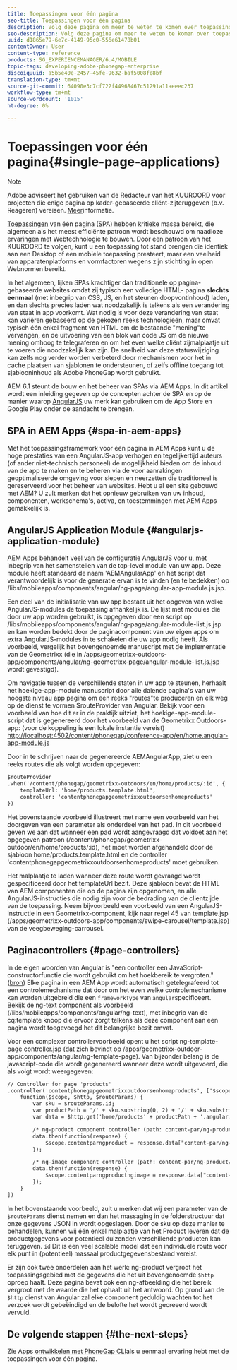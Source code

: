 ```yaml
---
title: Toepassingen voor één pagina
seo-title: Toepassingen voor één pagina
description: Volg deze pagina om meer te weten te komen over toepassingen die uit één pagina bestaan, dat wil zeggen dat u een toepassing kunt maken die dezelfde prestaties levert als een toepassing voor desktops of mobiele apparaten.
seo-description: Volg deze pagina om meer te weten te komen over toepassingen die uit één pagina bestaan, dat wil zeggen dat u een toepassing kunt maken die dezelfde prestaties levert als een toepassing voor desktops of mobiele apparaten.
uuid: d1865e79-6e7c-4149-95c0-556e61478b01
contentOwner: User
content-type: reference
products: SG_EXPERIENCEMANAGER/6.4/MOBILE
topic-tags: developing-adobe-phonegap-enterprise
discoiquuid: a5b5e40e-2457-45fe-9632-baf5008fe8bf
translation-type: tm+mt
source-git-commit: 64090e3c7cf722f44968467c51291a11aeeec237
workflow-type: tm+mt
source-wordcount: '1015'
ht-degree: 0%

---
```



# Toepassingen voor één pagina{#single-page-applications}

>[!NOTE]
>
>Adobe adviseert het gebruiken van de Redacteur van het KUUROORD voor projecten die enige pagina op kader-gebaseerde cliënt-zijteruggeven (b.v. Reageren) vereisen. [Meer](/help/sites-developing/spa-overview.md)informatie.

[Toepassingen](https://en.wikipedia.org/wiki/Single-page_application) van één pagina (SPA) hebben kritieke massa bereikt, die algemeen als het meest efficiënte patroon wordt beschouwd om naadloze ervaringen met Webtechnologie te bouwen. Door een patroon van het KUUROORD te volgen, kunt u een toepassing tot stand brengen die identiek aan een Desktop of een mobiele toepassing presteert, maar een veelheid van apparatenplatforms en vormfactoren wegens zijn stichting in open Webnormen bereikt.

In het algemeen, lijken SPAs krachtiger dan traditionele op pagina-gebaseerde websites omdat zij typisch een volledige HTML- pagina **slechts eenmaal** (met inbegrip van CSS, JS, en het steunen doopvontinhoud) laden, en dan slechts precies laden wat noodzakelijk is telkens als een verandering van staat in app voorkomt. Wat nodig is voor deze verandering van staat kan variëren gebaseerd op de gekozen reeks technologieën, maar omvat typisch één enkel fragment van HTML om de bestaande &quot;mening&quot;te vervangen, en de uitvoering van een blok van code JS om de nieuwe mening omhoog te telegraferen en om het even welke cliënt zijmalplaatje uit te voeren die noodzakelijk kan zijn. De snelheid van deze statuswijziging kan zelfs nog verder worden verbeterd door mechanismen voor het in cache plaatsen van sjablonen te ondersteunen, of zelfs offline toegang tot sjablooninhoud als Adobe PhoneGap wordt gebruikt.

AEM 6.1 steunt de bouw en het beheer van SPAs via AEM Apps. In dit artikel wordt een inleiding gegeven op de concepten achter de SPA en op de manier waarop [AngularJS](https://angularjs.org/) uw merk kan gebruiken om de App Store en Google Play onder de aandacht te brengen.

## SPA in AEM Apps {#spa-in-aem-apps}

Met het toepassingsframework voor één pagina in AEM Apps kunt u de hoge prestaties van een AngularJS-app verhogen en tegelijkertijd auteurs (of ander niet-technisch personeel) de mogelijkheid bieden om de inhoud van de app te maken en te beheren via de voor aanrakingen geoptimaliseerde omgeving voor slepen en neerzetten die traditioneel is gereserveerd voor het beheer van websites. Hebt u al een site gebouwd met AEM? U zult merken dat het opnieuw gebruiken van uw inhoud, componenten, werkschema&#39;s, activa, en toestemmingen met AEM Apps gemakkelijk is.

## AngularJS Application Module {#angularjs-application-module}

AEM Apps behandelt veel van de configuratie AngularJS voor u, met inbegrip van het samenstellen van de top-level module van uw app. Deze module heeft standaard de naam &#39;AEMAngularApp&#39; en het script dat verantwoordelijk is voor de generatie ervan is te vinden (en te bedekken) op /libs/mobileapps/components/angular/ng-page/angular-app-module.js.jsp.

Een deel van de initialisatie van uw app bestaat uit het opgeven van welke AngularJS-modules de toepassing afhankelijk is. De lijst met modules die door uw app worden gebruikt, is opgegeven door een script op /libs/mobileapps/components/angular/ng-page/angular-module-list.js.jsp en kan worden bedekt door de paginacomponent van uw eigen apps om extra AngularJS-modules in te schakelen die uw app nodig heeft. Als voorbeeld, vergelijk het bovengenoemde manuscript met de implementatie van de Geometrixx (die in /apps/geometrixx-outdoors-app/components/angular/ng-geometrixx-page/angular-module-list.js.jsp wordt gevestigd).

Om navigatie tussen de verschillende staten in uw app te steunen, herhaalt het hoekige-app-module manuscript door alle dalende pagina&#39;s van uw hoogste niveau app pagina om een reeks &quot;routes&quot;te produceren en elk weg op de dienst te vormen $routeProvider van Angular. Bekijk voor een voorbeeld van hoe dit er in de praktijk uitziet, het hoekige-app-module-script dat is gegenereerd door het voorbeeld van de Geometrixx Outdoors-app: (voor de koppeling is een lokale instantie vereist) [http://localhost:4502/content/phonegap/conference-app/en/home.angular-app-module.js](http://localhost:4502/content/phonegap/conference-app/en/home.angular-app-module.js)

Door in te schrijven naar de gegenereerde AEMAngularApp, ziet u een reeks routes die als volgt worden opgegeven:

```xml
$routeProvider
.when('/content/phonegap/geometrixx-outdoors/en/home/products/:id', {
    templateUrl: 'home/products.template.html',
    controller: 'contentphonegapgeometrixxoutdoorsenhomeproducts'
})
```

Het bovenstaande voorbeeld illustreert met name een voorbeeld van het doorgeven van een parameter als onderdeel van het pad. In dit voorbeeld geven we aan dat wanneer een pad wordt aangevraagd dat voldoet aan het opgegeven patroon (/content/phonegap/geometrixx-outdoor/en/home/products/:id), het moet worden afgehandeld door de sjabloon home/products.template.html en de controller &#39;contentphonegapgeometrixxoutdoorsenhomeproducts&#39; moet gebruiken.

Het malplaatje te laden wanneer deze route wordt gevraagd wordt gespecificeerd door het templateUrl bezit. Deze sjabloon bevat de HTML van AEM componenten die op de pagina zijn opgenomen, en alle AngularJS-instructies die nodig zijn voor de bedrading van de clientzijde van de toepassing. Neem bijvoorbeeld een voorbeeld van een AngularJS-instructie in een Geometrixx-component, kijk naar regel 45 van template.jsp (/apps/geometrixx-outdoors-app/components/swipe-carousel/template.jsp) van de veegbeweging-carrousel.

## Paginacontrollers {#page-controllers}

In de eigen woorden van Angular is &quot;een controller een JavaScript-constructorfunctie die wordt gebruikt om het hoekbereik te vergroten.&quot; ([bron](https://docs.angularjs.org/guide/controller)) Elke pagina in een AEM App wordt automatisch getelegrafeerd tot een controlemechanisme dat door om het even welke controlemechanisme kan worden uitgebreid die een `frameworkType` van `angular`specificeert. Bekijk de ng-text component als voorbeeld (/libs/mobileapps/components/angular/ng-text), met inbegrip van de cq:template knoop die ervoor zorgt telkens als deze component aan een pagina wordt toegevoegd het dit belangrijke bezit omvat.

Voor een complexer controllervoorbeeld opent u het script ng-template-page controller.jsp (dat zich bevindt op /apps/geometrixx-outdoor-app/components/angular/ng-template-page). Van bijzonder belang is de javascript-code die wordt gegenereerd wanneer deze wordt uitgevoerd, die als volgt wordt weergegeven:

```xml
// Controller for page 'products'
.controller('contentphonegapgeometrixxoutdoorsenhomeproducts', ['$scope', '$http', '$routeParams',
    function($scope, $http, $routeParams) {
        var sku = $routeParams.id;
        var productPath = '/' + sku.substring(0, 2) + '/' + sku.substring(0, 4) + '/' + sku;
        var data = $http.get('home/products' + productPath + '.angular.json' + cacheKiller);

        /* ng-product component controller (path: content-par/ng-product) */
        data.then(function(response) {
            $scope.contentparngproduct = response.data["content-par/ng-product"].items;
        });

        /* ng-image component controller (path: content-par/ng-product/ng-image) */
        data.then(function(response) {
            $scope.contentparngproductngimage = response.data["content-par/ng-product/ng-image"].items;
        });
    }
])
```

In het bovenstaande voorbeeld, zult u merken dat wij een parameter van de `$routeParams` dienst nemen en dan het massaging in de folderstructuur dat onze gegevens JSON in wordt opgeslagen. Door de sku op deze manier te behandelen, kunnen wij één enkel malplaatje van het Product leveren dat de productgegevens voor potentieel duizenden verschillende producten kan teruggeven. `id` Dit is een veel scalable model dat een individuele route voor elk punt in (potentieel) massaal productgegevensbestand vereist.

Er zijn ook twee onderdelen aan het werk: ng-product vergroot het toepassingsgebied met de gegevens die het uit bovengenoemde `$http` oproep haalt. Deze pagina bevat ook een ng-afbeelding die het bereik vergroot met de waarde die het ophaalt uit het antwoord. Op grond van de `$http` dienst van Angular zal elke component geduldig wachten tot het verzoek wordt gebeëindigd en de belofte het wordt gecreeerd wordt vervuld.

## De volgende stappen {#the-next-steps}

Zie Apps [ontwikkelen met PhoneGap CLI](/help/mobile/phonegap-apps-pg-cli.md)als u eenmaal ervaring hebt met de toepassingen voor één pagina.
